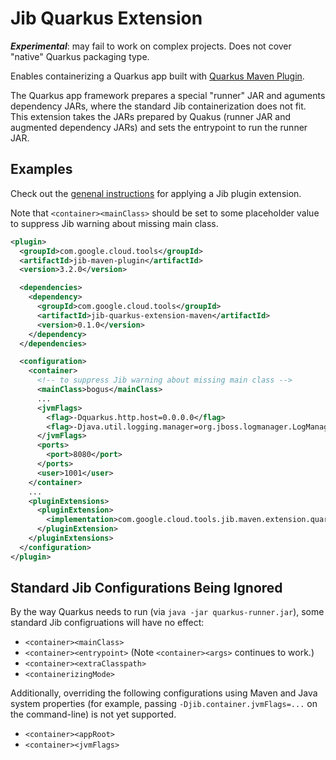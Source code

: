 # Jib Quarkus Extension

***Experimental***: may fail to work on complex projects. Does not cover "native" Quarkus packaging type.

Enables containerizing a Quarkus app built with [Quarkus Maven Plugin](https://search.maven.org/artifact/io.quarkus/quarkus-maven-plugin).

The Quarkus app framework prepares a special "runner" JAR and aguments dependency JARs, where the standard Jib containerization does not fit. This extension takes the JARs prepared by Quakus (runner JAR and augmented dependency JARs) and sets the entrypoint to run the runner JAR.

## Examples

Check out the [genenal instructions](../../README.md#using-jib-plugin-extensions) for applying a Jib plugin extension.

Note that `<container><mainClass>` should be set to some placeholder value to suppress Jib warning about missing main class.

```xml
<plugin>
  <groupId>com.google.cloud.tools</groupId>
  <artifactId>jib-maven-plugin</artifactId>
  <version>3.2.0</version>

  <dependencies>
    <dependency>
      <groupId>com.google.cloud.tools</groupId>
      <artifactId>jib-quarkus-extension-maven</artifactId>
      <version>0.1.0</version>
    </dependency>
  </dependencies>

  <configuration>
    <container>
      <!-- to suppress Jib warning about missing main class -->
      <mainClass>bogus</mainClass>
      ...
      <jvmFlags>
        <flag>-Dquarkus.http.host=0.0.0.0</flag>
        <flag>-Djava.util.logging.manager=org.jboss.logmanager.LogManager</flag>
      </jvmFlags>
      <ports>
        <port>8080</port>
      </ports>
      <user>1001</user>
    </container>
    ...
    <pluginExtensions>
      <pluginExtension>
        <implementation>com.google.cloud.tools.jib.maven.extension.quarkus.JibQuarkusExtension</implementation>
      </pluginExtension>
    </pluginExtensions>
  </configuration>
</plugin>
```

## Standard Jib Configurations Being Ignored

By the way Quarkus needs to run (via `java -jar quarkus-runner.jar`), some standard Jib configruations will have no effect:

- `<container><mainClass>`
- `<container><entrypoint>` (Note `<container><args>` continues to work.)
- `<container><extraClasspath>`
- `<containerizingMode>`

Additionally, overriding the following configurations using Maven and Java system properties (for example, passing `-Djib.container.jvmFlags=...` on the command-line) is not yet supported.

- `<container><appRoot>`
- `<container><jvmFlags>`
